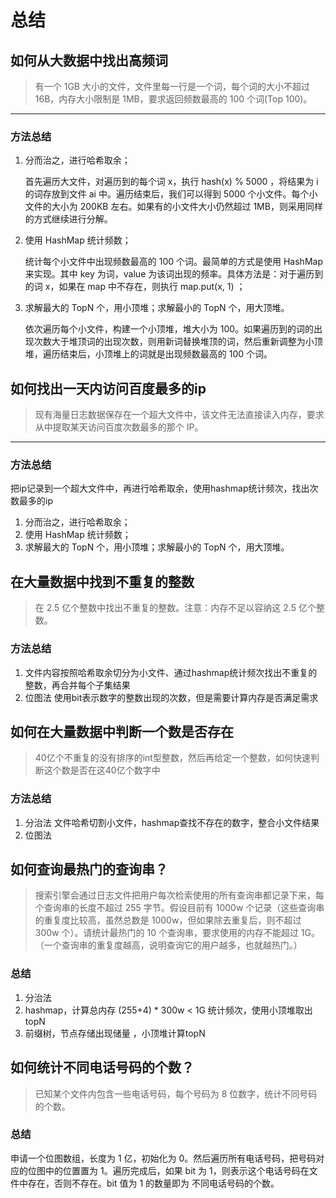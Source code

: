 # 总结

## 如何从大数据中找出高频词
> 有一个 1GB 大小的文件，文件里每一行是一个词，每个词的大小不超过 16B，内存大小限制是 1MB，要求返回频数最高的 100 个词(Top 100)。

----
### 方法总结
1. 分而治之，进行哈希取余；
       
    首先遍历大文件，对遍历到的每个词 x，执行 hash(x) % 5000 ，将结果为 i 的词存放到文件 ai 中。遍历结束后，我们可以得到 5000 个小文件。每个小文件的大小为 200KB 左右。如果有的小文件大小仍然超过 1MB，则采用同样的方式继续进行分解。


2. 使用 HashMap 统计频数；
      
    统计每个小文件中出现频数最高的 100 个词。最简单的方式是使用 HashMap 来实现。其中 key 为词，value 为该词出现的频率。具体方法是：对于遍历到的词 x，如果在 map 中不存在，则执行 map.put(x, 1) ；
      
3. 求解最大的 TopN 个，用小顶堆；求解最小的 TopN 个，用大顶堆。

   依次遍历每个小文件，构建一个小顶堆，堆大小为 100。如果遍历到的词的出现次数大于堆顶词的出现次数，则用新词替换堆顶的词，然后重新调整为小顶堆，遍历结束后，小顶堆上的词就是出现频数最高的 100 个词。
   
## 如何找出一天内访问百度最多的ip
> 现有海量日志数据保存在一个超大文件中，该文件无法直接读入内存，要求从中提取某天访问百度次数最多的那个 IP。

----
### 方法总结
  把ip记录到一个超大文件中，再进行哈希取余，使用hashmap统计频次，找出次数最多的ip
1. 分而治之，进行哈希取余；
2. 使用 HashMap 统计频数；
3. 求解最大的 TopN 个，用小顶堆；求解最小的 TopN 个，用大顶堆。

## 在大量数据中找到不重复的整数
> 在 2.5 亿个整数中找出不重复的整数。注意：内存不足以容纳这 2.5 亿个整数。

### 方法总结
1. 文件内容按照哈希取余切分为小文件、通过hashmap统计频次找出不重复的整数，再合并每个子集结果
2. 位图法 使用bit表示数字的整数出现的次数，但是需要计算内存是否满足需求

## 如何在大量数据中判断一个数是否存在

> 40亿个不重复的没有排序的int型整数，然后再给定一个整数，如何快速判断这个数是否在这40亿个数字中

### 方法总结

1. 分治法 
   文件哈希切割小文件，hashmap查找不存在的数字，整合小文件结果
2. 位图法
   

## 如何查询最热门的查询串？
>搜索引擎会通过日志文件把用户每次检索使用的所有查询串都记录下来，每个查询串的长度不超过 255 字节。假设目前有 1000w 个记录（这些查询串的重复度比较高，虽然总数是 1000w，但如果除去重复后，则不超过 300w 个）。请统计最热门的 10 个查询串，要求使用的内存不能超过 1G。（一个查询串的重复度越高，说明查询它的用户越多，也就越热门。）

### 总结
1. 分治法
2. hashmap，计算总内存 (255+4) * 300w < 1G 统计频次，使用小顶堆取出topN
3. 前缀树，节点存储出现储量 ，小顶堆计算topN
   
## 如何统计不同电话号码的个数？
> 已知某个文件内包含一些电话号码，每个号码为 8 位数字，统计不同号码的个数。

### 总结
申请一个位图数组，长度为 1 亿，初始化为 0。然后遍历所有电话号码，把号码对应的位图中的位置置为 1。遍历完成后，如果 bit 为 1，则表示这个电话号码在文件中存在，否则不存在。bit 值为 1 的数量即为 不同电话号码的个数。